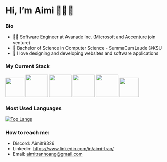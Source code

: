 # Hi, I’m Aimi 👋👩‍💻

### Bio
- 👩‍💻 Software Engineer at Avanade Inc. (Microsoft and Accenture join venture)
- 🦉 Bachelor of Science in Computer Science - SummaCumLaude @KSU 
- 💞️ I love designing and developing websites and software applications


### My Current Stack
<div display:"inline" >
      <img src="https://user-images.githubusercontent.com/90480687/190936061-d36b91b0-e17d-49d1-af0f-dae99da850e1.png" width="60">
      <img src="https://user-images.githubusercontent.com/90480687/190936281-57664503-a170-4a53-aad5-2bd050e9ef66.png" width="70">
      <img src="https://user-images.githubusercontent.com/90480687/190936587-f61a7632-c867-4066-a2f4-a2b0493ef3ae.png" width="70">
      <img src="https://upload.wikimedia.org/wikipedia/commons/d/d5/Tailwind_CSS_Logo.svg" width="70">
      <img src="https://upload.wikimedia.org/wikipedia/commons/b/b2/Bootstrap_logo.svg" width="70">
      <img src="https://user-images.githubusercontent.com/90480687/190936676-dcf14320-5e07-4e85-9b51-fee792314cf3.svg" width="60">
</div>


### Most Used Languages
[![Top Langs](https://github-readme-stats.vercel.app/api/top-langs/?username=aimiisme&layout=compact)](https://github.com/aimiisme/github-readme-stats)

### How to reach me:
- Discord: Aimi#9326
- Linkedin: https://www.linkedin.com/in/aimi-tran/
- Email: aimitranhoang@gmail.com


<!---
aimiisme/aimiisme is a ✨ special ✨ repository because its `README.md` (this file) appears on your GitHub profile.
You can click the Preview link to take a look at your changes.
--->
